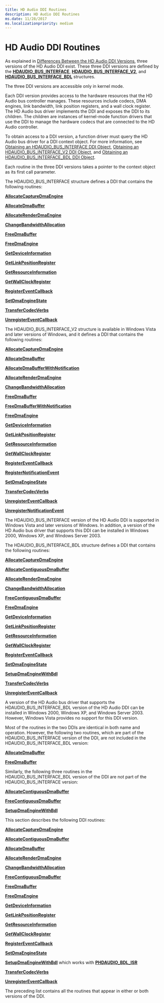 ```yaml
---
title: HD Audio DDI Routines
description: HD Audio DDI Routines
ms.date: 11/28/2017
ms.localizationpriority: medium
---
```


# HD Audio DDI Routines


As explained in [Differences Between the HD Audio DDI Versions](./differences-between-the-hd-audio-ddi-versions.md), three versions of the HD Audio DDI exist. These three DDI versions are defined by the [**HDAUDIO\_BUS\_INTERFACE**](/windows-hardware/drivers/ddi/hdaudio/ns-hdaudio-_hdaudio_bus_interface), [**HDAUDIO\_BUS\_INTERFACE\_V2**](/windows-hardware/drivers/ddi/hdaudio/ns-hdaudio-_hdaudio_bus_interface_v2), and [**HDAUDIO\_BUS\_INTERFACE\_BDL**](/windows-hardware/drivers/ddi/hdaudio/ns-hdaudio-_hdaudio_bus_interface_bdl) structures.

The three DDI versions are accessible only in kernel mode.

Each DDI version provides access to the hardware resources that the HD Audio bus controller manages. These resources include codecs, DMA engines, link bandwidth, link position registers, and a wall clock register. The HD Audio bus driver implements the DDI and exposes the DDI to its children. The children are instances of kernel-mode function drivers that use the DDI to manage the hardware codecs that are connected to the HD Audio controller.

To obtain access to a DDI version, a function driver must query the HD Audio bus driver for a DDI context object. For more information, see [Obtaining an HDAUDIO\_BUS\_INTERFACE DDI Object](./obtaining-an-hdaudio-bus-interface-ddi-object.md), [Obtaining an HDAUDIO\_BUS\_INTERFACE\_V2 DDI Object](./obtaining-an-hdaudio-bus-interface-v2-ddi-object.md), and [Obtaining an HDAUDIO\_BUS\_INTERFACE\_BDL DDI Object](./obtaining-an-hdaudio-bus-interface-bdl-ddi-object.md).

Each routine in the three DDI versions takes a pointer to the context object as its first call parameter.

The HDAUDIO\_BUS\_INTERFACE structure defines a DDI that contains the following routines:

[**AllocateCaptureDmaEngine**](/windows-hardware/drivers/ddi/hdaudio/nc-hdaudio-pallocate_capture_dma_engine)

[**AllocateDmaBuffer**](/windows-hardware/drivers/ddi/hdaudio/nc-hdaudio-pallocate_dma_buffer)

[**AllocateRenderDmaEngine**](/windows-hardware/drivers/ddi/hdaudio/nc-hdaudio-pallocate_render_dma_engine)

[**ChangeBandwidthAllocation**](/windows-hardware/drivers/ddi/hdaudio/nc-hdaudio-pchange_bandwidth_allocation)

[**FreeDmaBuffer**](/windows-hardware/drivers/ddi/hdaudio/nc-hdaudio-pfree_dma_buffer)

[**FreeDmaEngine**](/windows-hardware/drivers/ddi/hdaudio/nc-hdaudio-pfree_dma_engine)

[**GetDeviceInformation**](/windows-hardware/drivers/ddi/hdaudio/nc-hdaudio-pget_device_information)

[**GetLinkPositionRegister**](/windows-hardware/drivers/ddi/hdaudio/nc-hdaudio-pget_link_position_register)

[**GetResourceInformation**](/windows-hardware/drivers/ddi/hdaudio/nc-hdaudio-pget_resource_information)

[**GetWallClockRegister**](/windows-hardware/drivers/ddi/hdaudio/nc-hdaudio-pget_wall_clock_register)

[**RegisterEventCallback**](/windows-hardware/drivers/ddi/hdaudio/nc-hdaudio-pregister_event_callback)

[**SetDmaEngineState**](/windows-hardware/drivers/ddi/hdaudio/nc-hdaudio-pset_dma_engine_state)

[**TransferCodecVerbs**](/windows-hardware/drivers/ddi/hdaudio/nc-hdaudio-ptransfer_codec_verbs)

[**UnregisterEventCallback**](/windows-hardware/drivers/ddi/hdaudio/nc-hdaudio-punregister_event_callback)

The HDAUDIO\_BUS\_INTERFACE\_V2 structure is available in Windows Vista and later versions of Windows, and it defines a DDI that contains the following routines:

[**AllocateCaptureDmaEngine**](/windows-hardware/drivers/ddi/hdaudio/nc-hdaudio-pallocate_capture_dma_engine)

[**AllocateDmaBuffer**](/windows-hardware/drivers/ddi/hdaudio/nc-hdaudio-pallocate_dma_buffer)

[**AllocateDmaBufferWithNotification**](/windows-hardware/drivers/ddi/hdaudio/nc-hdaudio-pallocate_dma_buffer_with_notification)

[**AllocateRenderDmaEngine**](/windows-hardware/drivers/ddi/hdaudio/nc-hdaudio-pallocate_render_dma_engine)

[**ChangeBandwidthAllocation**](/windows-hardware/drivers/ddi/hdaudio/nc-hdaudio-pchange_bandwidth_allocation)

[**FreeDmaBuffer**](/windows-hardware/drivers/ddi/hdaudio/nc-hdaudio-pfree_dma_buffer)

[**FreeDmaBufferWithNotification**](/windows-hardware/drivers/ddi/hdaudio/nc-hdaudio-pfree_dma_buffer_with_notification)

[**FreeDmaEngine**](/windows-hardware/drivers/ddi/hdaudio/nc-hdaudio-pfree_dma_engine)

[**GetDeviceInformation**](/windows-hardware/drivers/ddi/hdaudio/nc-hdaudio-pget_device_information)

[**GetLinkPositionRegister**](/windows-hardware/drivers/ddi/hdaudio/nc-hdaudio-pget_link_position_register)

[**GetResourceInformation**](/windows-hardware/drivers/ddi/hdaudio/nc-hdaudio-pget_resource_information)

[**GetWallClockRegister**](/windows-hardware/drivers/ddi/hdaudio/nc-hdaudio-pget_wall_clock_register)

[**RegisterEventCallback**](/windows-hardware/drivers/ddi/hdaudio/nc-hdaudio-pregister_event_callback)

[**RegisterNotificationEvent**](/windows-hardware/drivers/ddi/hdaudio/nc-hdaudio-pregister_notification_event)

[**SetDmaEngineState**](/windows-hardware/drivers/ddi/hdaudio/nc-hdaudio-pset_dma_engine_state)

[**TransferCodecVerbs**](/windows-hardware/drivers/ddi/hdaudio/nc-hdaudio-ptransfer_codec_verbs)

[**UnregisterEventCallback**](/windows-hardware/drivers/ddi/hdaudio/nc-hdaudio-punregister_event_callback)

[**UnregisterNotificationEvent**](/windows-hardware/drivers/ddi/hdaudio/nc-hdaudio-punregister_notification_event)

The HDAUDIO\_BUS\_INTERFACE version of the HD Audio DDI is supported in Windows Vista and later versions of Windows. In addition, a version of the HD Audio bus driver that supports this DDI can be installed in Windows 2000, Windows XP, and Windows Server 2003.

The HDAUDIO\_BUS\_INTERFACE\_BDL structure defines a DDI that contains the following routines:

[**AllocateCaptureDmaEngine**](/windows-hardware/drivers/ddi/hdaudio/nc-hdaudio-pallocate_capture_dma_engine)

[**AllocateContiguousDmaBuffer**](/windows-hardware/drivers/ddi/hdaudio/nc-hdaudio-pallocate_contiguous_dma_buffer)

[**AllocateRenderDmaEngine**](/windows-hardware/drivers/ddi/hdaudio/nc-hdaudio-pallocate_render_dma_engine)

[**ChangeBandwidthAllocation**](/windows-hardware/drivers/ddi/hdaudio/nc-hdaudio-pchange_bandwidth_allocation)

[**FreeContiguousDmaBuffer**](/windows-hardware/drivers/ddi/hdaudio/nc-hdaudio-pfree_contiguous_dma_buffer)

[**FreeDmaEngine**](/windows-hardware/drivers/ddi/hdaudio/nc-hdaudio-pfree_dma_engine)

[**GetDeviceInformation**](/windows-hardware/drivers/ddi/hdaudio/nc-hdaudio-pget_device_information)

[**GetLinkPositionRegister**](/windows-hardware/drivers/ddi/hdaudio/nc-hdaudio-pget_link_position_register)

[**GetResourceInformation**](/windows-hardware/drivers/ddi/hdaudio/nc-hdaudio-pget_resource_information)

[**GetWallClockRegister**](/windows-hardware/drivers/ddi/hdaudio/nc-hdaudio-pget_wall_clock_register)

[**RegisterEventCallback**](/windows-hardware/drivers/ddi/hdaudio/nc-hdaudio-pregister_event_callback)

[**SetDmaEngineState**](/windows-hardware/drivers/ddi/hdaudio/nc-hdaudio-pset_dma_engine_state)

[**SetupDmaEngineWithBdl**](/windows-hardware/drivers/ddi/hdaudio/nc-hdaudio-psetup_dma_engine_with_bdl)

[**TransferCodecVerbs**](/windows-hardware/drivers/ddi/hdaudio/nc-hdaudio-ptransfer_codec_verbs)

[**UnregisterEventCallback**](/windows-hardware/drivers/ddi/hdaudio/nc-hdaudio-punregister_event_callback)

A version of the HD Audio bus driver that supports the HDAUDIO\_BUS\_INTERFACE\_BDL version of the HD Audio DDI can be installed in Windows 2000, Windows XP, and Windows Server 2003. However, Windows Vista provides no support for this DDI version.

Most of the routines in the two DDIs are identical in both name and operation. However, the following two routines, which are part of the HDAUDIO\_BUS\_INTERFACE version of the DDI, are not included in the HDAUDIO\_BUS\_INTERFACE\_BDL version:

[**AllocateDmaBuffer**](/windows-hardware/drivers/ddi/hdaudio/nc-hdaudio-pallocate_dma_buffer)

[**FreeDmaBuffer**](/windows-hardware/drivers/ddi/hdaudio/nc-hdaudio-pfree_dma_buffer)

Similarly, the following three routines in the HDAUDIO\_BUS\_INTERFACE\_BDL version of the DDI are not part of the HDAUDIO\_BUS\_INTERFACE version:

[**AllocateContiguousDmaBuffer**](/windows-hardware/drivers/ddi/hdaudio/nc-hdaudio-pallocate_contiguous_dma_buffer)

[**FreeContiguousDmaBuffer**](/windows-hardware/drivers/ddi/hdaudio/nc-hdaudio-pfree_contiguous_dma_buffer)

[**SetupDmaEngineWithBdl**](/windows-hardware/drivers/ddi/hdaudio/nc-hdaudio-psetup_dma_engine_with_bdl)

This section describes the following DDI routines:

[**AllocateCaptureDmaEngine**](/windows-hardware/drivers/ddi/hdaudio/nc-hdaudio-pallocate_capture_dma_engine)

[**AllocateContiguousDmaBuffer**](/windows-hardware/drivers/ddi/hdaudio/nc-hdaudio-pallocate_contiguous_dma_buffer)

[**AllocateDmaBuffer**](/windows-hardware/drivers/ddi/hdaudio/nc-hdaudio-pallocate_dma_buffer)

[**AllocateRenderDmaEngine**](/windows-hardware/drivers/ddi/hdaudio/nc-hdaudio-pallocate_render_dma_engine)

[**ChangeBandwidthAllocation**](/windows-hardware/drivers/ddi/hdaudio/nc-hdaudio-pchange_bandwidth_allocation)

[**FreeContiguousDmaBuffer**](/windows-hardware/drivers/ddi/hdaudio/nc-hdaudio-pfree_contiguous_dma_buffer)

[**FreeDmaBuffer**](/windows-hardware/drivers/ddi/hdaudio/nc-hdaudio-pfree_dma_buffer)

[**FreeDmaEngine**](/windows-hardware/drivers/ddi/hdaudio/nc-hdaudio-pfree_dma_engine)

[**GetDeviceInformation**](/windows-hardware/drivers/ddi/hdaudio/nc-hdaudio-pget_device_information)

[**GetLinkPositionRegister**](/windows-hardware/drivers/ddi/hdaudio/nc-hdaudio-pget_link_position_register)

[**GetResourceInformation**](/windows-hardware/drivers/ddi/hdaudio/nc-hdaudio-pget_resource_information)

[**GetWallClockRegister**](/windows-hardware/drivers/ddi/hdaudio/nc-hdaudio-pget_wall_clock_register)

[**RegisterEventCallback**](/windows-hardware/drivers/ddi/hdaudio/nc-hdaudio-pregister_event_callback)

[**SetDmaEngineState**](/windows-hardware/drivers/ddi/hdaudio/nc-hdaudio-pset_dma_engine_state)

[**SetupDmaEngineWithBdl**](/windows-hardware/drivers/ddi/hdaudio/nc-hdaudio-psetup_dma_engine_with_bdl) which works with [**PHDAUDIO\_BDL\_ISR**](/windows-hardware/drivers/ddi/hdaudio/nc-hdaudio-phdaudio_bdl_isr)

[**TransferCodecVerbs**](/windows-hardware/drivers/ddi/hdaudio/nc-hdaudio-ptransfer_codec_verbs)

[**UnregisterEventCallback**](/windows-hardware/drivers/ddi/hdaudio/nc-hdaudio-punregister_event_callback)

The preceding list contains all the routines that appear in either or both versions of the DDI.

 

